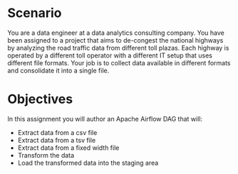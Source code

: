 # Scenario
You are a data engineer at a data analytics consulting company. You have been assigned to a project that aims to de-congest the national highways by analyzing the road traffic data from different toll plazas. Each highway is operated by a different toll operator with a different IT setup that uses different file formats. Your job is to collect data available in different formats and consolidate it into a single file.
# Objectives
In this assignment you will author an Apache Airflow DAG that will:
- Extract data from a csv file
- Extract data from a tsv file
- Extract data from a fixed width file
- Transform the data
- Load the transformed data into the staging area
